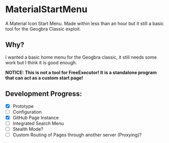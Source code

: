 # MaterialStartMenu
A Material Icon Start Menu. Made within less than an hour but it still a basic tool for the Geogbra Classic exploit.

## Why?
I wanted a basic home menu for the Geogbra classic, it still needs some work but I think it is good enough. 

**NOTICE: This is not a tool for FreeExecutor! It is a standalone program that can act as a custom start page!**

## Development Progress:
- [x] Prototype
- [ ] Configuration
- [x] GitHub Page Instance
- [ ] Integrated Search Menu
- [ ] Stealth Mode?
- [ ] Custom Routing of Pages through another server (Proxying)?
